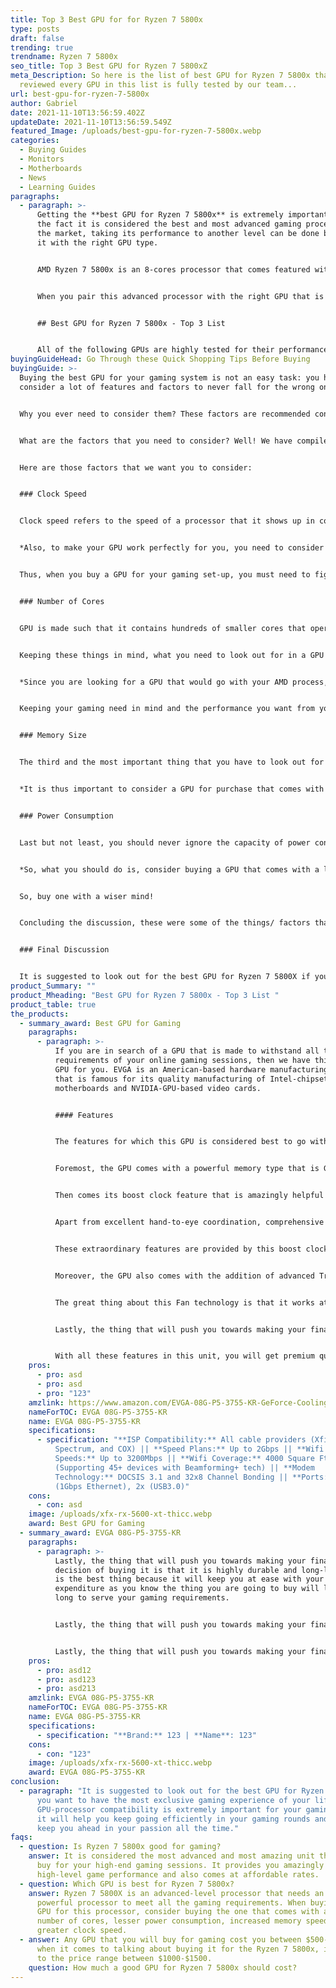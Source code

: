 ```yaml
---
title: Top 3 Best GPU for for Ryzen 7 5800x
type: posts
draft: false
trending: true
trendname: Ryzen 7 5800x
seo_title: Top 3 Best GPU for Ryzen 7 5800xZ
meta_Description: So here is the list of best GPU for Ryzen 7 5800x that we
  reviewed every GPU in this list is fully tested by our team...
url: best-gpu-for-ryzen-7-5800x
author: Gabriel
date: 2021-11-10T13:56:59.402Z
updateDate: 2021-11-10T13:56:59.549Z
featured_Image: /uploads/best-gpu-for-ryzen-7-5800x.webp
categories:
  - Buying Guides
  - Monitors
  - Motherboards
  - News
  - Learning Guides
paragraphs:
  - paragraph: >-
      Getting the **best GPU for Ryzen 7 5800x** is extremely important: despite
      the fact it is considered the best and most advanced gaming processor in
      the market, taking its performance to another level can be done by pairing
      it with the right GPU type. 


      AMD Ryzen 7 5800x is an 8-cores processor that comes featured with high-FPS gaming rings. It is the newest generation Ryzen processor that comes with advanced features. It is manufactured to provide the user with a higher boost clock and the same amount of threads and cores. This is probably the reason why this processor is widely regarded as one of the best gaming processors in the market. 


      When you pair this advanced processor with the right GPU that is made exclusively for this type, you will see the performance of your processor automatically heading to an exceptionally great level. Here you will get the list of GPUs that will be helpful for you to get the right one for your processor type and your gaming requirements. 


      ## Best GPU for Ryzen 7 5800x - Top 3 List 


      All of the following GPUs are highly tested for their performance, longevity, and advanced features. These additions are highly necessary for any gaming processor to have to support the modern, advanced, and high-FPS demanding games.
buyingGuideHead: Go Through these Quick Shopping Tips Before Buying
buyingGuide: >-
  Buying the best GPU for your gaming system is not an easy task: you have to
  consider a lot of features and factors to never fall for the wrong one. 


  Why you ever need to consider them? These factors are recommended considering mainly because they differentiate the quality GPUs from the ordinary ones. These factors help you choose the best GPUs for your gaming system so that you can get the most amazing and memorable gaming experience any time you want. 


  What are the factors that you need to consider? Well! We have compiled a list of 6 factors that you must not ignore looking for in your GPU if you really want to rise up as a good decision-maker. 


  Here are those factors that we want you to consider: 


  ### Clock Speed


  Clock speed refers to the speed of a processor that it shows up in completing a processing cycle. It is the most important aspect of a processor to consider, especially if you are to use it for gaming purposes. It is generally provided to it by the GPU that you install in it. It is, therefore, an important thing to consider when you are looking for one. 


  *Also, to make your GPU work perfectly for you, you need to consider the maximum temperature to which your GPU can rise: it must be able to handle more heavy gaming operations without ever showing up the signs of over-heating and speed lagging during the time.* 


  Thus, when you buy a GPU for your gaming set-up, you must need to figure out the clock speed and the highest temperature to which the GPU can go up while performing different operations. 


  ### Number of Cores


  GPU is made such that it contains hundreds of smaller cores that operate together to process the data in the application. This architecture is something that makes it powerful enough to showcase high compute performance. 


  Keeping these things in mind, what you need to look out for in a GPU is how many cores does it contain. We suggest you buy a unit with a greater number of cores. Greater the number better will be the performance, and better you will be able to enjoy all your high-end games on your gaming system. 


  *Since you are looking for a GPU that would go with your AMD process, then considering a GPU with above 1500-2000 cores would help you most in your gaming. Since AMD processor’s compatible processors are manufactured with containing cores between 1,000 and 2,500.* 


  Keeping your gaming need in mind and the performance you want from your GPU will help you figure out how many cores you want to have in your chosen one so that it could become the best choice for the purpose. 


  ### Memory Size


  The third and the most important thing that you have to look out for in a GPU is its support tendency for maximum memory size. It is important to consider in a GPU since all the high-end open-world games memory size is a vital thing. 


  *It is thus important to consider a GPU for purchase that comes with greater support for greater memory size. The reason for this is that it will help you load more gaming-world at once, and you will face no issue playing any of them.* 


  ### Power Consumption 


  Last but not least, you should never ignore the capacity of power consumption of the GPU. This might become a noticeable issue for you, especially if your system is running 24/7. This can lead to paying more utility bills. 


  *So, what you should do is, consider buying a GPU that comes with a lower power consumption level: lower the power consumption level, lighter can be your pocket.* 


  So, buy one with a wiser mind! 


  Concluding the discussion, these were some of the things/ factors that you must need to consider while buying a GPU for your gaming system, especially the Ryzen 7 5800X. Considering these things in the GPU will help you get rid of many issues that can irritate you in both the short and long term. 


  ### Final Discussion


  It is suggested to look out for the best GPU for Ryzen 7 5800X if you want to have the most exclusive gaming experience of your life. The GPU-processor compatibility is extremely important for your gaming system: it will help you keep going efficiently in your gaming rounds and will keep you ahead in your passion all the time.
product_Summary: ""
product_Mheading: "Best GPU for Ryzen 7 5800x - Top 3 List "
product_table: true
the_products:
  - summary_award: Best GPU for Gaming
    paragraphs:
      - paragraph: >-
          If you are in search of a GPU that is made to withstand all the heavy
          requirements of your online gaming sessions, then we have this EVGA
          GPU for you. EVGA is an American-based hardware manufacturing company
          that is famous for its quality manufacturing of Intel-chipset-based
          motherboards and NVIDIA-GPU-based video cards. 


          #### Features


          The features for which this GPU is considered best to go with your gaming system are its incredible memory speed, boost clock feature, the addition of advanced technologies, durably built, and long life. All these features combine to make this GPU categorized among one of the top-rated and most preferred for Ryzen 7 5800X. 


          Foremost, the GPU comes with a powerful memory type that is GDDR6 that reaches a maximum of up to 8192 MB. The memory type is incredible in making this GPU better support for all your high-end online games. 


          Then comes its boost clock feature that is amazingly helpful in maintaining the great speed of your gaming system. This GPU is made to support a maximum of 1770 MHz that is perfect for supporting all your heavy-duty online games. A higher boost clock is important to have in a GPU as it will guarantee you greater speed that in turn will help you out in enjoying the most exclusive gaming sessions of all times. 


          Apart from excellent hand-to-eye coordination, comprehensive knowledge of games, and great reflexes present times, online games also require a highly powerful gaming system that could provide you incredible response time and higher frame rates. 


          These extraordinary features are provided by this boost clock technology that comes with this GPU. Thus, this boost clock feature makes this GPU a worth buying unit and never lets you regret your decision. 


          Moreover, the GPU also comes with the addition of advanced Triple HDB Fans iCX3 Technology that keeps your system cooler even while working under the high pressure of heavy tasks. 


          The great thing about this Fan technology is that it works at much quieter acoustic noise. So, it will never interrupt you or irritate you during your gaming sessions where you need to put all your focus on your movements, firings, and other actions. 


          Lastly, the thing that will push you towards making your final decision of buying it is that it is highly durable and long-living. It is the best thing because it will keep you at ease with your expenditure as you know the thing you are going to buy will last for a long to serve your gaming requirements. 


          With all these features in this unit, you will get premium quality performance from your building, along with providing you with incredible satisfaction in your purchase. You will enjoy your gameplay for the long term and can get back to the company if you find any trouble dealing with it within 3-years of time.
    pros:
      - pro: asd
      - pro: asd
      - pro: "123"
    amzlink: https://www.amazon.com/EVGA-08G-P5-3755-KR-GeForce-Cooling-Backplate/dp/B08L8L71SM?&linkCode=ll1&tag=gamingtechi09-20&linkId=3f65154e947578040f0596dcbfd29e3f&language=en_US&ref_=as_li_ss_tl
    nameForTOC: EVGA 08G-P5-3755-KR
    name: EVGA 08G-P5-3755-KR
    specifications:
      - specification: "**ISP Compatibility:** All cable providers (Xfinity by Comcast,
          Spectrum, and COX) || **Speed Plans:** Up to 2Gbps || **Wifi
          Speeds:** Up to 3200Mbps || **Wifi Coverage:** 4000 Square Ft.
          (Supporting 45+ devices with Beamforming+ tech) || **Modem
          Technology:** DOCSIS 3.1 and 32x8 Channel Bonding || **Ports:** 4x
          (1Gbps Ethernet), 2x (USB3.0)"
    cons:
      - con: asd
    image: /uploads/xfx-rx-5600-xt-thicc.webp
    award: Best GPU for Gaming
  - summary_award: EVGA 08G-P5-3755-KR
    paragraphs:
      - paragraph: >-
          Lastly, the thing that will push you towards making your final
          decision of buying it is that it is highly durable and long-living. It
          is the best thing because it will keep you at ease with your
          expenditure as you know the thing you are going to buy will last for a
          long to serve your gaming requirements. 


          Lastly, the thing that will push you towards making your final decision of buying it is that it is highly durable and long-living. It is the best thing because it will keep you at ease with your expenditure as you know the thing you are going to buy will last for a long to serve your gaming requirements. 


          Lastly, the thing that will push you towards making your final decision of buying it is that it is highly durable and long-living. It is the best thing because it will keep you at ease with your expenditure as you know the thing you are going to buy will last for a long to serve your gaming requirements.
    pros:
      - pro: asd12
      - pro: asd123
      - pro: asd213
    amzlink: EVGA 08G-P5-3755-KR
    nameForTOC: EVGA 08G-P5-3755-KR
    name: EVGA 08G-P5-3755-KR
    specifications:
      - specification: "**Brand:** 123 | **Name**: 123"
    cons:
      - con: "123"
    image: /uploads/xfx-rx-5600-xt-thicc.webp
    award: EVGA 08G-P5-3755-KR
conclusion:
  - paragraph: "It is suggested to look out for the best GPU for Ryzen 7 5800X if
      you want to have the most exclusive gaming experience of your life. The
      GPU-processor compatibility is extremely important for your gaming system:
      it will help you keep going efficiently in your gaming rounds and will
      keep you ahead in your passion all the time."
faqs:
  - question: Is Ryzen 7 5800x good for gaming?
    answer: It is considered the most advanced and most amazing unit that you can
      buy for your high-end gaming sessions. It provides you amazingly
      high-level game performance and also comes at affordable rates.
  - question: Which GPU is best for Ryzen 7 5800x?
    answer: Ryzen 7 5800X is an advanced-level processor that needs an equally
      powerful processor to meet all the gaming requirements. When buying any
      GPU for this processor, consider buying the one that comes with a greater
      number of cores, lesser power consumption, increased memory speed, and
      greater clock speed.
  - answer: Any GPU that you will buy for gaming cost you between $500-$800, but
      when it comes to talking about buying it for the Ryzen 7 5800x, it can go
      to the price range between $1000-$1500.
    question: How much a good GPU for Ryzen 7 5800x should cost?
---
```

